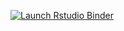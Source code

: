 <!-- badges: start -->
[![Launch Rstudio Binder](http://mybinder.org/badge_logo.svg)](https://mybinder.org/v2/gh/klroberts718/m-mstats/main?urlpath=rstudio)
<!-- badges: end -->
